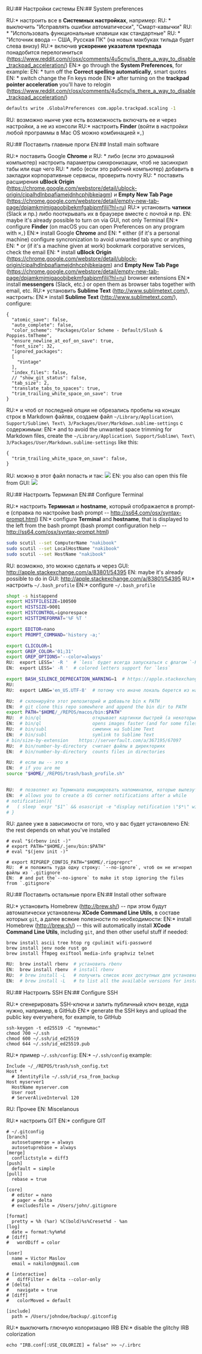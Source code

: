 RU:## Настройки системы
EN:## System preferences

RU:* настроить все в **Системных настройках**, например:
RU:  * выключить "Исправлять ошибки автоматически", "Смарт-кавычки"
RU:  * "Использовать функциональные клавиши как стандартные"
RU:  * "Источник ввода -- США, Русская ПК" (на новых макбуках тильда будет слева внизу)
RU:* включив **ускорение указателя трекпада** понадобится перелогиниться (https://www.reddit.com/r/osx/comments/4u5cny/is_there_a_way_to_disable_trackpad_acceleration/)
EN:* go through the **System Preferences**, for example:
EN:  * turn off the **Correct spelling automatically**, smart quotes
EN:  * switch change the Fn keys mode
EN:* after turning on the **trackpad pointer acceleration** you'll have to relogin (https://www.reddit.com/r/osx/comments/4u5cny/is_there_a_way_to_disable_trackpad_acceleration/)
  ```bash
  defaults write .GlobalPreferences com.apple.trackpad.scaling -1
  ```
RU:  возможно нынче уже есть возможность включать ее и через настройки, а не из консоли
RU:* настроить **Finder** (войти в настройки любой программы в Mac OS можно комбинацией `⌘,`)

RU:## Поставить главные проги
EN:## Install main software

RU:* поставить Google **Chrome** и
RU:  * либо (если это домашний компьютер) настроить параметры синхронизации, чтоб не засинхрил табы или еще чего
RU:  * либо (если это рабочий компьютер) добавить в закладки корпоративные сервисы, проверить почту
RU:  * поставить расширения **uBlock Origin** (https://chrome.google.com/webstore/detail/ublock-origin/cjpalhdlnbpafiamejdnhcphjbkeiagm) и **Empty New Tab Page** (https://chrome.google.com/webstore/detail/empty-new-tab-page/dpjamkmjmigaoobjbekmfgabipmfilij?hl=ru)
RU:* установить **чатики** (Slack и пр.) либо пооткрывать их в браузере вместе с почтой и пр.
EN:  maybe it's already possible to turn on via GUI, not only Terminal
EN:* configure **Finder** (on macOS you can open Preferences on any program with `⌘,`)
EN:* install Google **Chrome** and
EN:  * either (if it's a personal machine) configure syncronization to avoid unwanted tab sync or anything
EN:  * or (if it's a machine given at work) bookmark corporative services, check the email
EN:  * install **uBlock Origin** (https://chrome.google.com/webstore/detail/ublock-origin/cjpalhdlnbpafiamejdnhcphjbkeiagm) and **Empty New Tab Page** (https://chrome.google.com/webstore/detail/empty-new-tab-page/dpjamkmjmigaoobjbekmfgabipmfilij?hl=ru) browser extensions
EN:* install **messengers** (Slack, etc.) or open them as browser tabs together with email, etc.
RU:* установить **Sublime Text** (http://www.sublimetext.com/), настроить:
EN:* install **Sublime Text** (http://www.sublimetext.com/), configure:
  ```
  {
    "atomic_save": false,
    "auto_complete": false,
    "color_scheme": "Packages/Color Scheme - Default/Slush & Poppies.tmTheme",
    "ensure_newline_at_eof_on_save": true,
    "font_size": 32,
    "ignored_packages":
    [
      "Vintage"
    ],
    "index_files": false,
    // "show_git_status": false,
    "tab_size": 2,
    "translate_tabs_to_spaces": true,
    "trim_trailing_white_space_on_save": true
  }
  ```
RU:* и чтоб от последней опции не обрезались пробелы на концах строк в Markdown файлвх, создаем файл `~/Library/Application\ Support/Sublime\ Text\ 3/Packages/User/Markdown.sublime-settings` с содержимым:
EN:* and to avoid the unwanted space trimming for Markdown files, create the `~/Library/Application\ Support/Sublime\ Text\ 3/Packages/User/Markdown.sublime-settings` like this:
  ```
  {
    "trim_trailing_white_space_on_save": false,
  }
  ```
RU:  можно в этот файл попасть и так: ![](https://i.imgur.com/RWFBSbq.png)
EN:  you also can open this file from GUI: ![](https://i.imgur.com/RWFBSbq.png)

RU:## Настроить Терминал
EN:## Configure Terminal

RU:* настроить **Терминал** и **hostname**, который отображается в prompt-е (справка по настройке bash prompt -- http://ss64.com/osx/syntax-prompt.html)
EN:* configure **Terminal** and **hostname**, that is displayed to the left from the bash prompt (bash prompt configuration help -- http://ss64.com/osx/syntax-prompt.html)
  ```bash
  sudo scutil --set ComputerName "nakibook"
  sudo scutil --set LocalHostName "nakibook"
  sudo scutil --set HostName "nakibook"
  ```
RU:  возможно, это можно сделать и через GUI: http://apple.stackexchange.com/a/83801/54395
EN:  maybe it's already possible to do in GUI: http://apple.stackexchange.com/a/83801/54395
RU:* настроить `~/.bash_profile`
EN:* configure `~/.bash_profile`
  ```bash
  shopt -s histappend
  export HISTFILESIZE=100500
  export HISTSIZE=9001
  export HISTCONTROL=ignorespace
  export HISTTIMEFORMAT='%F %T '

  export EDITOR=nano
  export PROMPT_COMMAND='history -a;'

  export CLICOLOR=1
  export GREP_COLOR='01;31'
  export GREP_OPTIONS='--color=always'
RU:  export LESS=' -R '  # `less` будет всегда запускаться с флагом `-R` (для цветных букв)
EN:  export LESS=' -R '  # colored letters support for `less`

  export BASH_SILENCE_DEPRECATION_WARNING=1  # https://apple.stackexchange.com/q/371997/54395
RU:
RU:  export LANG='en_US.UTF-8'  # потому что иначе локаль берется из настроек ОС, а там у нас стоит русский

RU:  # склонируйте этот репозиторий и добавьте bin к PATH
EN:  # git clone this repo somewhere and append the bin dir to PATH
  export PATH="$HOME/_/REPOS/macos/bin:$PATH"
RU:  # bin/ql                   открывает картинки быстрей (а некоторые файлы, например .obj, даже правильней), чем просмотрщик, который вызывается через open
EN:  # bin/ql                   opens images faster (and for some files such as .obj even more correctly), than a `open` app
RU:  # bin/subl                 симлинк на Sublime Text
EN:  # bin/subl                 symlink to Sublime Text
  # bin/size-by-extension    https://serverfault.com/a/367195/67097
RU:  # bin/number-by-directory  считает файлы в директориях
EN:  # bin/number-by-directory  counts files in directories

RU:  # если вы -- это я
EN:  # if you are me
  source "$HOME/_/REPOS/trash/bash_profile.sh"


RU:  # позволяет из Терминала инициировать напоминалки, которые вылезут в правом верхнем углу через заданное время
EN:  # allows you to create a OS corner notifications after a while
  # notification(){
  #   ( sleep `expr "$1"` && osascript -e "display notification \"$*\" with Title \"Notification from Terminal\"" )&
  # }
  ```
RU:  далее уже в зависимости от того, что у вас будет установлено
EN:  the rest depends on what you've installed
  ```
  # eval "$(rbenv init -)"
  # export PATH="$HOME/.jenv/bin:$PATH"
  # eval "$(jenv init -)"

  # export RIPGREP_CONFIG_PATH="$HOME/.ripgreprc"
RU:  # и положить туда одну строку: `--no-ignore`, чтоб он не игнорил файлы из `.gitignore`
EN:  # and put the`--no-ignore` to make it stop ignoring the files from `.gitignore`
  ```

RU:## Поставить остальные проги
EN:## Install other software

RU:* установить Homebrew (http://brew.sh/) -- при этом будут автоматически установлены **XCode Command Line Utils**, в составе которых `git`, а далее всякие полезности по необходимости:
EN:* install Homebrew (http://brew.sh/) -- this will automatically install **XCode Command Line Utils**, including `git`, and then other useful stuff if needed:
  ```
  brew install ascii tree htop rg cpulimit wifi-password
  brew install jenv node rust go
  brew install ffmpeg exiftool media-info graphviz telnet
  ```
  ```bash
RU:  brew install rbenv  # установить rbenv
EN:  brew install rbenv  # install rbenv
RU:  # brew install -L   # получить список всех доступных для установки
EN:  # brew install -L   # to list all the available versions for install
  ```

RU:## Настроить SSH
EN:## Configure SSH

RU:* сгенерировать SSH-ключи и залить публичный ключ везде, куда нужно, например, в GitHub
EN:* generate the SSH keys and upload the public key everywhere, for example, to GitHub
  ```
  ssh-keygen -t ed25519 -C "mynewmac"
  chmod 700 ~/.ssh
  chmod 600 ~/.ssh/id_ed25519
  chmod 644 ~/.ssh/id_ed25519.pub
  ```
RU:* пример `~/.ssh/config`:
EN:* `~/.ssh/config` example:
  ```
  Include ~/_/REPOS/trash/ssh_config.txt
  Host *
    # IdentityFile ~/.ssh/id_rsa_from_backup
  Host myserver1
    HostName myserver.com
    User root
    # ServerAliveInterval 120
  ```

RU: Прочее
EN: Miscelanous

RU:* настроить GIT
EN:* configure GIT
  ```
  # ~/.gitconfig
  [branch]
    autosetupmerge = always
    autosetuprebase = always
  [merge]
    conflictstyle = diff3
  [push]
    default = simple
  [pull]
    rebase = true

  [core]
    # editor = nano
    # pager = delta
    # excludesfile = /Users/john/.gitignore

  [format]
    pretty = %h (%ar) %C(bold)%s%Creset%d - %an
  [log]
    date = format:%y%m%d
  # [diff]
  #   wordDiff = color

  [user]
    name = Victor Maslov
    email = nakilon@gmail.com

  # [interactive]
  #   diffFilter = delta --color-only
  # [delta]
  #   navigate = true
  # [diff]
  #   colorMoved = default

  [include]
    path = /Users/johndoe/backup/.gitconfig
  ```
RU:* выключить глючную колоризацию IRB
EN:* disable the glitchy IRB colorization
  ```
  echo "IRB.conf[:USE_COLORIZE] = false" >> ~/.irbrc
  ```
